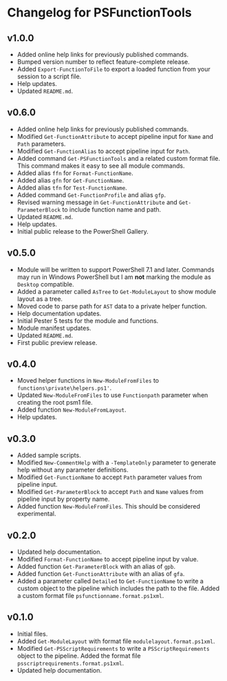 # Changelog for PSFunctionTools

## v1.0.0

+ Added online help links for previously published commands.
+ Bumped version number to reflect feature-complete release.
+ Added `Export-FunctionToFile` to export a loaded function from your session to a script file.
+ Help updates.
+ Updated `README.md`.

## v0.6.0

+ Added online help links for previously published commands.
+ Modified `Get-FunctionAttribute` to accept pipeline input for `Name` and `Path` parameters.
+ Modified `Get-FunctionAlias` to accept pipeline input for `Path`.
+ Added command `Get-PSFunctionTools` and a related custom format file. This command makes it easy to see all module commands.
+ Added alias `ffn` for `Format-FunctionName`.
+ Added alias `gfn` for `Get-FunctionName`.
+ Added alias `tfn` for `Test-FunctionName`.
+ Added command `Get-FunctionProfile` and alias `gfp`.
+ Revised warning message in `Get-FunctionAttribute` and `Get-ParameterBlock` to include function name and path.
+ Updated `README.md`.
+ Help updates.
+ Initial public release to the PowerShell Gallery.

## v0.5.0

+ Module will be written to support PowerShell 7.1 and later. Commands may run in Windows PowerShell but I am __not__ marking the module as `Desktop` compatible.
+ Added a parameter called `AsTree` to `Get-ModuleLayout` to show module layout as a tree.
+ Moved code to parse path for `AST` data to a private helper function.
+ Help documentation updates.
+ Initial Pester 5 tests for the module and functions.
+ Module manifest updates.
+ Updated `README.md`.
+ First public preview release.

## v0.4.0

+ Moved helper functions in `New-ModuleFromFiles` to `functions\private\helpers.ps1'`.
+ Updated `New-ModuleFromFiles` to use `Functionpath` parameter when creating the root psm1 file.
+ Added function `New-ModuleFromLayout`.
+ Help updates.

## v0.3.0

+ Added sample scripts.
+ Modified `New-CommentHelp` with a `-TemplateOnly` parameter to generate help without any parameter definitions.
+ Modified `Get-FunctionName` to accept `Path` parameter values from pipeline input.
+ Modified `Get-ParameterBlock` to accept `Path` and `Name` values from pipeline input by property name.
+ Added function `New-ModuleFromFiles`. This should be considered experimental.

## v0.2.0

+ Updated help documentation.
+ Modified `Format-FunctionName` to accept pipeline input by value.
+ Added function `Get-ParameterBlock` with an alias of `gpb`.
+ Added function `Get-FunctionAttribute` with an alias of `gfa`.
+ Added a parameter called `Detailed` to `Get-FunctionName` to write a custom object to the pipeline which includes the path to the file. Added a custom format file `psfunctionname.format.ps1xml`.

## v0.1.0

+ Initial files.
+ Added `Get-ModuleLayout` with format file `modulelayout.format.ps1xml`.
+ Modified `Get-PSScriptRequirements` to write a `PSScriptRequirements` object to the pipeline. Added the format file `psscriptrequirements.format.ps1xml`.
+ Updated help documentation.